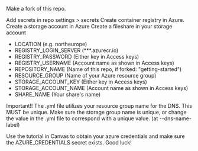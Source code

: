 Make a fork of this repo. 

Add secrets in repo settings > secrets
Create container registry in Azure.
Create a storage account in Azure
Create a fileshare in your storage account

* LOCATION (e.g. northeurope)
* REGISTRY_LOGIN_SERVER (***.azurecr.io)
* REGISTRY_PASSWORD (Either key in Access keys)
* REGISTRY_USERNAME (Account name as shown in Access keys)
* REPOSITORY_NAME (Name of this repo, if forked: "getting-started")
* RESOURCE_GROUP (Name of your Azure resource group)
* STORAGE_ACCOUNT_KEY (Either key in Access keys)
* STORAGE_ACCOUNT_NAME (Account name as shown in Access keys)
* SHARE_NAME (Your share's name)

Important!! The .yml file utilizes your resource group name for the DNS. This MUST be unique. Make sure the storage group name is unique, or change the value in the .yml file to correspond with a unique value. (at --dns-name-label)

Use the tutorial in Canvas to obtain your azure credentials and make sure the AZURE_CREDENTIALS secret exists. Good luck!
